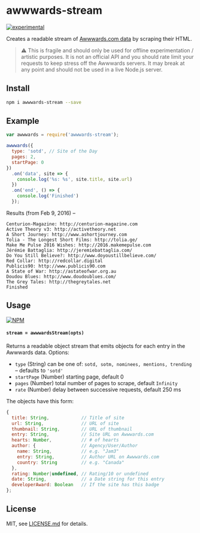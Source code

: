 # awwwards-stream

[![experimental](http://badges.github.io/stability-badges/dist/experimental.svg)](http://github.com/badges/stability-badges)

Creates a readable stream of [Awwwards.com data](http://awwwards.com/) by scraping their HTML. 

> :warning: This is fragile and should only be used for offline experimentation / artistic purposes. It is not an official API and you should rate limit your requests to keep stress off the Awwwards servers. It may break at any point and should not be used in a live Node.js server.

## Install

```sh
npm i awwwards-stream --save
```

## Example

```js
var awwwards = require('awwwards-stream');

awwwards({
  type: 'sotd', // Site of the Day
  pages: 2,
  startPage: 0
})
  .on('data', site => {
    console.log('%s: %s', site.title, site.url)
  })
  .on('end', () => {
    console.log('Finished')
  });
```

Results (from Feb 9, 2016) –

```
Centurion-Magazine: http://centurion-magazine.com
Active Theory v3: http://activetheory.net
A Short Journey: http://www.ashortjourney.com
Tolia - The Longest Short Films: http://tolia.ge/
Make Me Pulse 2016 Wishes: http://2016.makemepulse.com
Jérémie Battaglia: http://jeremiebattaglia.com/
Do You Still Believe?: http://www.doyoustillbelieve.com/
Red Collar: http://redcollar.digital
Publicis90: http://www.publicis90.com
A State of War: http://astateofwar.org.au
Doudou Blues: http://www.doudoublues.com/
The Grey Tales: http://thegreytales.net
Finished
```

## Usage

[![NPM](https://nodei.co/npm/awwwards-stream.png)](https://www.npmjs.com/package/awwwards-stream)

#### `stream = awwwardsStream(opts)`

Returns a readable object stream that emits objects for each entry in the Awwwards data. Options:

- `type` (String) can be one of: `sotd, sotm, nominees, mentions, trending` – defaults to `'sotd'`
- `startPage` (Number) starting page, default 0
- `pages` (Number) total number of pages to scrape, default `Infinity`
- `rate` (Number) delay between successive requests, default 250 ms

The objects have this form:

```js
{
  title: String,            // Title of site
  url: String,              // URL of site
  thumbnail: String,        // URL of thumbnail
  entry: String,            // Site URL on Awwwards.com
  hearts: Number,           // # of hearts
  author: {                 // Agency/User/Author
    name: String,           // e.g. "Jam3"
    entry: String,          // Author URL on Awwwards.com
    country: String         // e.g. "Canada"
  },
  rating: Number|undefined, // Rating/10 or undefined
  date: String,             // a Date string for this entry
  developerAward: Boolean   // If the site has this badge
};
```

## License

MIT, see [LICENSE.md](http://github.com/Jam3/awwwards-stream/blob/master/LICENSE.md) for details.
